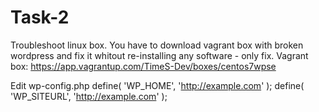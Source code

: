 # Task-2

Troubleshoot linux box.
You have to download vagrant box with broken wordpress and fix it whitout re-installing any software - only fix.
Vagrant box:
https://app.vagrantup.com/TimeS-Dev/boxes/centos7wpse

Edit wp-config.php
define( 'WP_HOME', 'http://example.com' );
define( 'WP_SITEURL', 'http://example.com' );
